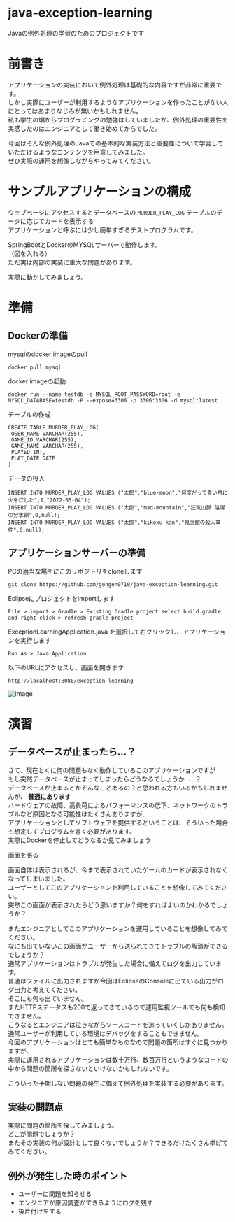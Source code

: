 # java-exception-learning
Javaの例外処理の学習のためのプロジェクトです

# 前書き
アプリケーションの実装において例外処理は基礎的な内容ですが非常に重要です。  
しかし実際にユーザーが利用するようなアプリケーションを作ったことがない人にとってはあまりなじみが無いかもしれません。  
私も学生の頃からプログラミングの勉強はしていましたが、例外処理の重要性を実感したのはエンジニアとして働き始めてからでした。  
  
今回はそんな例外処理のJavaでの基本的な実装方法と重要性について学習していただけるようなコンテンツを用意してみました。  
ぜひ実際の運用を想像しながらやってみてください。  

# サンプルアプリケーションの構成
ウェブページにアクセスするとデータベースの `MURDER_PLAY_LOG` テーブルのデータに応じてカードを表示する  
アプリケーションと呼ぶには少し簡単すぎるテストプログラムです。  
  
SpringBootとDockerのMYSQLサーバーで動作します。  
（図を入れる）  
ただ実は内部の実装に重大な問題があります。  
  
実際に動かしてみましょう。  
  
# 準備
## Dockerの準備
mysqlのdocker imageのpull
```
docker pull mysql
```
docker imageの起動
```
docker run --name testdb -e MYSQL_ROOT_PASSWORD=root -e MYSQL_DATABASE=testdb -P --expose=3306 -p 3306:3306 -d mysql:latest
```
テーブルの作成
```
CREATE TABLE MURDER_PLAY_LOG(
 USER_NAME VARCHAR(255),
 GAME_ID VARCHAR(255),
 GAME_NAME VARCHAR(255),
 PLAYED INT,
 PLAY_DATE DATE
)
```
データの投入
```
INSERT INTO MURDER_PLAY_LOG VALUES ("太郎","blue-moon","何度だって青い月に火を灯した",1,"2022-05-04");
INSERT INTO MURDER_PLAY_LOG VALUES ("太郎","mad-mountain","狂気山脈 陰謀の分水嶺",0,null);
INSERT INTO MURDER_PLAY_LOG VALUES ("太郎","kikoku-kan","鬼哭館の殺人事件",0,null);
```

## アプリケーションサーバーの準備
PCの適当な場所にこのリポジトリをcloneします
```
git clone https://github.com/gengen0719/java-exception-learning.git
```
Eclipseにプロジェクトをimportします
```
File > import > Gradle > Existing Gradle project select build.gradle and right click > refresh gradle project
```
ExceptionLearningApplication.java を選択して右クリックし、アプリケーションを実行します
```
Run As > Java Application 
```
以下のURLにアクセスし、画面を開きます
```
http://localhost:8080/exception-learning
```
  
   
![image](https://user-images.githubusercontent.com/74813858/169373559-3594a89d-20ce-48ca-8cc3-e9ce56be1693.png)

# 演習
## データベースが止まったら…？
さて、現在とくに何の問題もなく動作しているこのアプリケーションですが  
もし突然データベースが止まってしまったらどうなるでしょうか……？  
データベースが止まるとかそんなことあるの？と思われる方もいるかもしれませんが、 **普通にあります**   
ハードウェアの故障、高負荷によるパフォーマンスの低下、ネットワークのトラブルなど原因となる可能性はたくさんありますが、  
アプリケーションとしてソフトウェアを提供するということは、そういった場合も想定してプログラムを書く必要があります。   
実際にDockerを停止してどうなるか見てみましょう  
  
画面を張る  
  
画面自体は表示されるが、今まで表示されていたゲームのカードが表示されなくなってしまいました。  
ユーザーとしてこのアプリケーションを利用していることを想像してみてください。  
突然この画面が表示されたらどう思いますか？何をすればよいのかわかるでしょうか？  
  
またエンジニアとしてこのアプリケーションを運用していることを想像してみてください。  
なにも出ていないこの画面がユーザーから送られてきてトラブルの解消ができるでしょうか？  
通常アプリケーションはトラブルが発生した場合に備えてログを出力しています。  
普通はファイルに出力されますが今回はEclipseのConsoleに出ている出力がログ出力と考えてください。  
そこにも何も出ていません。  
またHTTPステータスも200で返ってきているので運用監視ツールでも何も検知できません。    
こうなるとエンジニアは泣きながらソースコードを追っていくしかありません。  
通常ユーザーが利用している環境はデバッグをすることもできません。    
今回のアプリケーションはとても簡単なものなので問題の箇所はすぐに見つかりますが、  
実際に運用されるアプリケーションは数十万行、数百万行というようなコードの中から問題の箇所を探さないといけないかもしれないです。  
  
こういった予期しない問題の発生に備えて例外処理を実装する必要があります。  
  
## 実装の問題点
実際に問題の箇所を探してみましょう。  
どこが問題でしょうか？  
またその実装の何が設計として良くないでしょうか？できるだけたくさん挙げてみてください。  
  
## 例外が発生した時のポイント
- ユーザーに問題を知らせる
- エンジニアが原因調査ができるようにログを残す
- 後片付けをする
